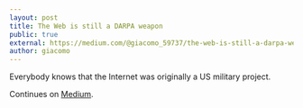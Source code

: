 ```yaml
---
layout: post
title: The Web is still a DARPA weapon
public: true
external: https://medium.com/@giacomo_59737/the-web-is-still-a-darpa-weapon-31e3c3b032b8
author: giacomo
---
```


Everybody knows that the Internet was originally a US military project.

Continues on <a href="https://medium.com/@giacomo_59737/the-web-is-still-a-darpa-weapon-31e3c3b032b8">Medium</a>.
